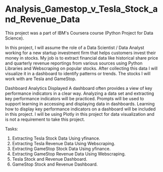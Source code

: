# Analysis_Gamestop_v_Tesla_Stock_and_Revenue_Data

This project was a part of IBM's Coursera course (Python Project for Data Science).

In this project, I will assume the role of a Data Scientist / Data Analyst working for a new startup investment firm that helps customers invest their money in stocks. My job is to extract financial data like historical share price and quarterly revenue reportings from various sources using Python Libraries and Webscraping on popular stocks. After collecting this data I will visualize it in a dashboard to identify patterns or trends. The stocks I will work with are Tesla and GameStop.

Dashboard Analytics Displayed
A dashboard often provides a view of key performance indicators in a clear way. Analyzing a data set and extracting key performance indicators will be practiced. Prompts will be used to support learning in accessing and displaying data in dashboards. Learning how to display key performance indicators on a dashboard will be included in this project. I will be using Plotly in this project for data visualization and is not a requirement to take this project.

Tasks:
1. Extracting Tesla Stock Data Using yfinance.
2. Extracting Tesla Revenue Data Using Webscraping.
3. Extracting GameStop Stock Data Using yfinance.
4. Extracting GameStop Revenue Data Using Webscraping.
5. Tesla Stock and Revenue Dashboard.
6. GameStop Stock and Revenue Dashboard.
